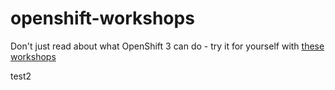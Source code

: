 # openshift-workshops
Don't just read about what OpenShift 3 can do - try it for yourself with [these workshops][1]

[1]: http://dudash.github.io/openshift-workshops/



test2
